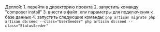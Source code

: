 Деплой:
    1. перейти в директорию проекта
    2. запустить команду "composer install"
    3. внести в файл .env параметры для подключения к базе данных
    4. запустить следующие команды:
        ```
        php artisan migrate
        php artisan db:seed --class="UserSeeder"
        php artisan db:seed --class="StatusSeeder"
        ```
